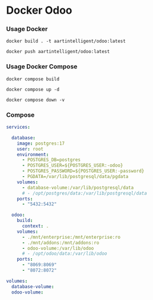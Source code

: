 Docker Odoo
=============

### Usage Docker

```shell
docker build . -t aartintelligent/odoo:latest
```

```shell
docker push aartintelligent/odoo:latest
```

### Usage Docker Compose

```shell
docker compose build
```

```shell
docker compose up -d
```

```shell
docker compose down -v
```

### Compose

```yaml
services:

  database:
    image: postgres:17
    user: root
    environment:
      - POSTGRES_DB=postgres
      - POSTGRES_USER=${POSTGRES_USER:-odoo}
      - POSTGRES_PASSWORD=${POSTGRES_USER:-password}
      - PGDATA=/var/lib/postgresql/data/pgdata
    volumes:
      - database-volume:/var/lib/postgresql/data
      # - /opt/postgres/data:/var/lib/postgresql/data
    ports:
      - "5432:5432"

  odoo:
    build:
      context: .
    volumes:
      - ./mnt/enterprise:/mnt/enterprise:ro
      - ./mnt/addons:/mnt/addons:ro
      - odoo-volume:/var/lib/odoo
      # - /opt/odoo/data:/var/lib/odoo
    ports:
      - "8069:8069"
      - "8072:8072"

volumes:
  database-volume:
  odoo-volume:
```